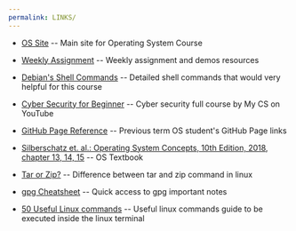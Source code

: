 ```yaml
---
permalink: LINKS/
---
```


- [OS Site](https://os.vlsm.org) -- Main site for Operating System Course

- [Weekly Assignment](https://demos.vlsm.org) -- Weekly assignment and demos resources

- [Debian's Shell Commands](https://wiki.debian.org/ShellCommands) -- Detailed shell commands that would very helpful for this course

- [Cyber Security for Beginner](https://www.youtube.com/watch?v=U_P23SqJaDc) -- Cyber security full course by My CS on YouTube

- [GitHub Page Reference](https://doit.vlsm.org/040.html) -- Previous term OS student's GitHub Page links

- [Silberschatz et. al.: Operating System Concepts, 10th Edition, 2018, chapter 13, 14, 15](https://codex.cs.yale.edu/avi/os-book/OS10/) -- OS Textbook

- [Tar or Zip?](https://stackoverflow.com/questions/10540935/what-is-the-difference-between-tar-and-zip) -- Difference between tar and zip command in linux

- [gpg Cheatsheet](https://irtfweb.ifa.hawaii.edu/~lockhart/gpg/) -- Quick access to gpg important notes

- [50 Useful Linux commands](https://www.digitalocean.com/community/tutorials/linux-commands) -- Useful linux commands guide to be executed inside the linux terminal


